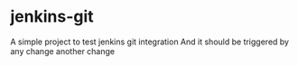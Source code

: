 # jenkins-git

A simple project to test jenkins git integration
And it should be triggered by any change
another change
